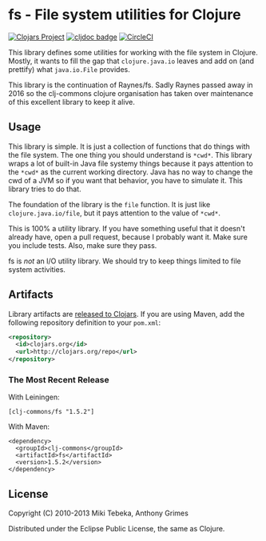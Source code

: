 # fs - File system utilities for Clojure

[![Clojars Project](https://img.shields.io/clojars/v/clj-commons/fs.svg)](https://clojars.org/clj-commons/fs)
[![cljdoc badge](https://cljdoc.org/badge/clj-commons/fs)](https://cljdoc.org/d/clj-commons/fs)
[![CircleCI](https://circleci.com/gh/clj-commons/fs.svg?style=svg)](https://circleci.com/gh/clj-commons/fs)

This library defines some utilities for working with the file system in Clojure. Mostly, it wants to fill the gap that
`clojure.java.io` leaves and add on (and prettify) what `java.io.File` provides.

This library is the continuation of Raynes/fs. Sadly Raynes passed away in 2016 so the clj-commons clojure organisation has taken over maintenance of this excellent library to keep it alive.


## Usage

This library is simple. It is just a collection of functions that do things with the file system. The one thing
you should understand is `*cwd*`. This library wraps a lot of built-in Java file systemy things because it
pays attention to the `*cwd*` as the current working directory. Java has no way to change the cwd of a JVM so
if you want that behavior, you have to simulate it. This library tries to do that.

The foundation of the library is the `file` function. It is just like `clojure.java.io/file`, but it pays
attention to the value of `*cwd*`.

This is 100% a utility library. If you have something useful that it doesn't already have, open a pull request,
because I probably want it. Make sure you include tests. Also, make sure they pass.

fs is *not* an I/O utility library. We should try to keep things limited to file system activities.

## Artifacts

Library artifacts are [released to Clojars](https://clojars.org/clj-commons/fs). If you are using Maven, add the following repository
definition to your `pom.xml`:

``` xml
<repository>
  <id>clojars.org</id>
  <url>http://clojars.org/repo</url>
</repository>
```

### The Most Recent Release

With Leiningen:

    [clj-commons/fs "1.5.2"]


With Maven:

    <dependency>
      <groupId>clj-commons</groupId>
      <artifactId>fs</artifactId>
      <version>1.5.2</version>
    </dependency>

## License

Copyright (C) 2010-2013 Miki Tebeka, Anthony Grimes

Distributed under the Eclipse Public License, the same as Clojure.
